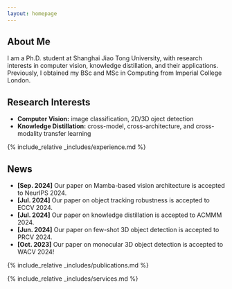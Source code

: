 ```yaml
---
layout: homepage
---
```


## About Me

I am a Ph.D. student at Shanghai Jiao Tong University, with research interests in computer vision, knowledge distillation, and their applications. Previously, I obtained my BSc and MSc in Computing from Imperial College London. 

## Research Interests

- **Computer Vision:** image classification, 2D/3D oject detection
- **Knowledge Distillation:** cross-model, cross-architecture, and cross-modality transfer learning

{% include_relative _includes/experience.md %}

## News

- **[Sep. 2024]** Our paper on Mamba-based vision architecture is accepted to NeurIPS 2024.
- **[Jul. 2024]** Our paper on object tracking robustness is accepted to ECCV 2024.
- **[Jul. 2024]** Our paper on knowledge distillation is accepted to ACMMM 2024.
- **[Jun. 2024]** Our paper on few-shot 3D object detection is accepted to PRCV 2024.
- **[Oct. 2023]** Our paper on monocular 3D object detection is accepted to WACV 2024!

{% include_relative _includes/publications.md %}

{% include_relative _includes/services.md %}
